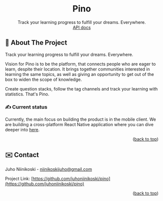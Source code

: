 <div id="top"></div>


<!-- PROJECT LOGO -->
<br />
<div align="center">

  <h1 align="center">Pino</h1>

  <p align="center">
    Track your learning progress to fulfill your dreams. Everywhere.
    <br />
    <!-- <a href="https://github.com/github_username/repo_name"><strong>Explore the docs »</strong></a> -->
    <!-- <br />
    <br /> -->
    <a href="https://github.com/juhoniinikoski/pino/tree/main/server">API docs</a>
    <!-- ·
    <a href="https://github.com/github_username/repo_name/issues">Request Feature</a> -->
  </p>
</div>


<!-- ABOUT THE PROJECT -->
## 🚀 About The Project

Track your learning progress to fulfill your dreams. Everywhere.

Vision for Pino is to be the platform, that connects people who are eager to learn, despite their location. It brings together communities interested in learning the same topics, as well as giving an opportunity to get out of the box to widen the scope of knowledge.

Create question stacks, follow the tag channels and track your learning with statistics. That's Pino.

### ✍️ Current status

Currently, the main focus on building the product is in the mobile client. We are building a cross-platform React Native application where you can dive deeper into [here](https://github.com/juhoniinikoski/pino/tree/main/mobile-client).


<p align="right">(<a href="#top">back to top</a>)</p>


<!-- CONTACT -->
## ✉️ Contact

Juho Niinikoski - niinikoskijuho@gmail.com

Project Link: [https://github.com/juhoniinikoski/pino](https://github.com/juhoniinikoski/pino)

<p align="right">(<a href="#top">back to top</a>)</p>
